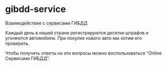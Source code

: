 # gibdd-service
Взаимодействие с сервисами ГИБДД

Каждый день в нашей стране регистрируются десятки штрафов и угоняются автомобили.
При покупке нового авто мы хотим его проверить.

Чтобы получить ответы на эти вопросы можно воспользоваться "Online Сервисами ГИБДД".
